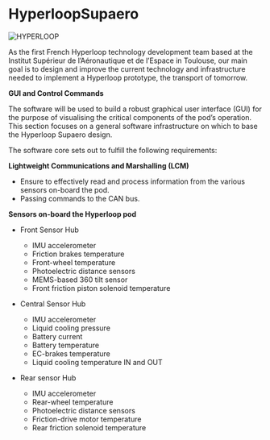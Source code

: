 # HyperloopSupaero

![HYPERLOOP](https://user-images.githubusercontent.com/97123368/157680947-9e6c7dbe-bec0-49dc-a396-6c6e3fa803e2.png)

As the first French Hyperloop technology development team based at the Institut Supérieur de l’Aéronautique et de l’Espace in Toulouse, our main goal is to design and improve the current technology and infrastructure needed to implement a Hyperloop prototype, the transport of tomorrow.

**GUI  and Control Commands**

The software will be used to build a robust graphical user interface (GUI) for the purpose of visualising the critical components of the pod’s operation. This section focuses on a general software infrastructure on which to base the Hyperloop Supaero design.

The software core sets out to fulfill the following requirements:
  
**Lightweight Communications and Marshalling (LCM)**
  * Ensure to effectively read and process information from the various sensors on-board the pod.
  * Passing commands to the CAN bus.
 
 **Sensors on-board the Hyperloop pod**
 * Front Sensor Hub
    - IMU accelerometer
    - Friction brakes temperature
    - Front-wheel temperature
    - Photoelectric distance sensors
    - MEMS-based 360 tilt sensor
    - Front friction piston solenoid temperature

 * Central Sensor Hub
    - IMU accelerometer
    - Liquid cooling pressure
    - Battery current
    - Battery temperature
    - EC-brakes temperature
    - Liquid cooling temperature IN and OUT

  * Rear sensor Hub
    - IMU accelerometer
    - Rear-wheel temperature
    - Photoelectric distance sensors
    - Friction-drive motor temperature
    - Rear friction solenoid temperature

  
